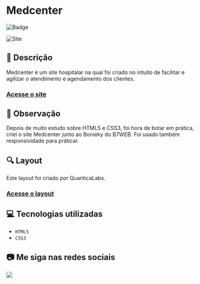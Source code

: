 # Medcenter
![Badge](http://img.shields.io/static/v1?label=STATUS&message=CONCLUIDO&color=GREEN&style=for-the-badge)             

<img src="https://github.com/luizfelipe9627/medcenter/blob/master/assets/videos/medcenter.gif" alt="Site">

## 📄 Descrição
Medcenter é um site hospitalar na qual foi criado no intuito de facilitar e agilizar o atendimento e agendamento dos clientes.

### <a href="https://luizfelipe9627.github.io/medcenter">Acesse o site</a>

## 📑 Observação
Depois de muito estudo sobre HTML5 e CSS3, foi hora de botar em prática, criei o site Medcenter junto ao Bonieky do B7WEB. Foi usado também responsividade para práticar.

## 🔍 Layout
Este layout foi criado por QuanticaLabs.

### <a href="https://themeforest.net/item/medicenter-responsive-medical-health-template/4000598?irgwc=1&clickid=zqy1TsUYdxyIW6hxiqQJ90LWUkGW6z1WZyeHWE0&iradid=275988&irpid=1310690&iradtype=ONLINE_TRACKING_LINK&irmptype=mediapartner&mp_value1=&utm_campaign=af_impact_radius_1310690&utm_medium=affiliate&utm_source=impact_radius">Acesse o layout</a>

## 💻 Tecnologias utilizadas

- ``HTML5``
- ``CSS3``

## 📷 Me siga nas redes sociais<br>

<p align="left">
  <a href="https://www.linkedin.com/in/luizfelipe9627/" target="_blank"><img src="https://img.shields.io/badge/-LinkedIn-%230077B5?style=for-the-badge&logo=linkedin&logoColor=white"></a>
</p>

